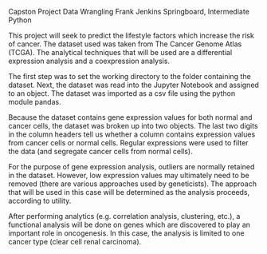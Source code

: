 Capston Project
Data Wrangling
Frank Jenkins
Springboard, Intermediate Python

This project will seek to predict the lifestyle factors which increase the risk of cancer. The dataset used was taken from The Cancer 
Genome Atlas (TCGA). The analytical techniques that will be used are a differential expression analysis and a coexpression analysis.

The first step was to set the working directory to the folder containing the dataset. Next, the dataset was read into the Jupyter 
Notebook and assigned to an object. The dataset was imported as a csv file using the python module pandas. 

Because the dataset contains gene expression values for both normal and cancer cells, the dataset was broken up into two objects. 
The last two digits in the column headers tell us whether a column contains expression values from cancer cells or normal cells.
Regular expressions were used to filter the data (and segregate cancer cells from normal cells).

For the purpose of gene expression analysis, outliers are normally retained in the dataset. However, low expression values may
ultimately need to be removed (there are various approaches used by geneticists). The approach that will be used in this case will 
be determined as the analysis proceeds, according to utility. 

After performing analytics (e.g. correlation analysis, clustering, etc.), a functional analysis will be done on genes which are discovered
to play an important role in oncogenesis. In this case, the analysis is limited to one cancer type (clear cell renal carcinoma).